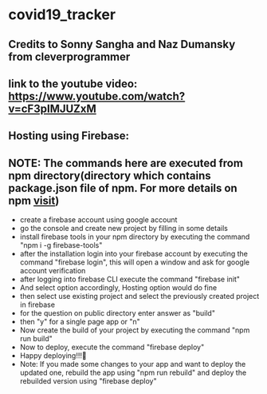 # covid19_tracker
## Credits to Sonny Sangha and Naz Dumansky from cleverprogrammer
## link to the youtube video: https://www.youtube.com/watch?v=cF3pIMJUZxM
## Hosting using Firebase: 
## NOTE: The commands here are executed from npm directory(directory which contains package.json file of npm. For more details on npm [visit](https://github.com/vipul43/RemoteInternship))
- create a firebase account using google account
- go the console and create new project by filling in some details
- install firebase tools in your npm directory by executing the command "npm i -g firebase-tools"
- after the installation login into your firebase account by executing the command "firebase login", this will open a window and ask for google account verification
- after logging into firebase CLI execute the command "firebase init"
- And select option accordingly, Hosting option would do fine
- then select use existing project and select the previously created project in firebase
- for the question on public directory enter answer as "build"
- then "y" for a single page app or "n"
- Now create the build of your project by executing the command "npm run build"
- Now to deploy, execute the command "firebase deploy"
- Happy deploying!!!🤗
- Note: If you made some changes to your app and want to deploy the updated one, rebuild the app using "npm run rebuild" and deploy the rebuilded version using "firebase deploy"
